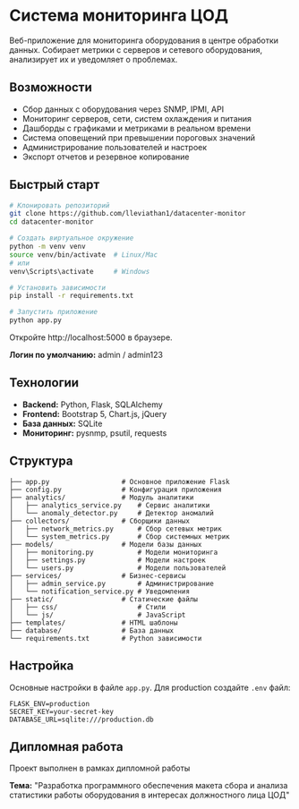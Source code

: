 # Система мониторинга ЦОД

Веб-приложение для мониторинга оборудования в центре обработки данных. Собирает метрики с серверов и сетевого оборудования, анализирует их и уведомляет о проблемах.

## Возможности

- Сбор данных с оборудования через SNMP, IPMI, API
- Мониторинг серверов, сети, систем охлаждения и питания
- Дашборды с графиками и метриками в реальном времени
- Система оповещений при превышении пороговых значений
- Администрирование пользователей и настроек
- Экспорт отчетов и резервное копирование

## Быстрый старт

```bash
# Клонировать репозиторий
git clone https://github.com/lleviathan1/datacenter-monitor
cd datacenter-monitor

# Создать виртуальное окружение
python -m venv venv
source venv/bin/activate  # Linux/Mac
# или
venv\Scripts\activate     # Windows

# Установить зависимости
pip install -r requirements.txt

# Запустить приложение
python app.py
```

Откройте http://localhost:5000 в браузере.

**Логин по умолчанию:** admin / admin123

## Технологии

- **Backend:** Python, Flask, SQLAlchemy
- **Frontend:** Bootstrap 5, Chart.js, jQuery
- **База данных:** SQLite
- **Мониторинг:** pysnmp, psutil, requests

## Структура

```
├── app.py                  # Основное приложение Flask
├── config.py               # Конфигурация приложения
├── analytics/              # Модуль аналитики
│   ├── analytics_service.py    # Сервис аналитики
│   └── anomaly_detector.py     # Детектор аномалий
├── collectors/             # Сборщики данных
│   ├── network_metrics.py      # Сбор сетевых метрик
│   └── system_metrics.py       # Сбор системных метрик
├── models/                 # Модели базы данных
│   ├── monitoring.py           # Модели мониторинга
│   ├── settings.py             # Модели настроек
│   └── users.py                # Модели пользователей
├── services/               # Бизнес-сервисы
│   ├── admin_service.py        # Администрирование
│   └── notification_service.py # Уведомления
├── static/                 # Статические файлы
│   ├── css/                    # Стили 
│   └── js/                     # JavaScript
├── templates/              # HTML шаблоны
├── database/               # База данных
└── requirements.txt        # Python зависимости
```

## Настройка

Основные настройки в файле `app.py`. Для production создайте `.env` файл:

```
FLASK_ENV=production
SECRET_KEY=your-secret-key
DATABASE_URL=sqlite:///production.db
```

## Дипломная работа

Проект выполнен в рамках дипломной работы

**Тема:** "Разработка программного обеспечения макета сбора и анализа статистики работы оборудования в интересах должностного лица ЦОД"